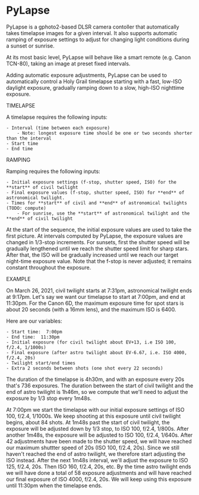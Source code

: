 # PyLapse

PyLapse is a gphoto2-based DLSR camera contoller that automatically takes timelapse
images for a given interval.  It also supports automatic ramping of exposure settings
to adjust for changing light conditions during a sunset or sunrise.

At its most basic level, PyLapse will behave like a smart remote (e.g. Canon TCN-80),
taking an image at preset fixed intervals.

Adding automatic exposure adjustments, PyLapse can be used to automatically control
a Holy Grail timelapse starting with a fast, low-ISO daylight exposure, gradually ramping
down to a slow, high-ISO nighttime exposure.

TIMELAPSE

A timelapse requires the following inputs:

    - Interval (time between each exposure)
        - Note: longest exposure time should be one or two seconds shorter than the interval
    - Start time
    - End time

RAMPING

Ramping requires the following inputs:

    - Initial exposure settings (f-stop, shutter speed, ISO) for the **start** of civil twilight
    - Final exposure values (f-stop, shutter speed, ISO) for **end** of astronomical twilight.
    - Times for **start** of civil and **end** of astronomical twilights (TODO: compute)
        - For sunrise, use the **start** of astronomical twilight and the **end** of civil twilight

At the start of the sequence, the initial exposure values are used to take the first
picture.  At intervals computed by PyLapse, the exposure values are changed in 1/3-stop
increments.  For sunsets, first the shutter speed will be gradually lengthened until
we reach the shutter speed limit for sharp stars.  After that, the ISO will be gradually
increased until we reach our target night-time exposure value.  Note that the f-stop is
never adjusted; it remains constant throughout the exposure.

EXAMPLE

On March 26, 2021, civil twilight starts at 7:31pm, astronomical twilight ends at 9:17pm.  Let's
say we want our timelapse to start at 7:00pm, and end at 11:30pm.  For the Canon 6D, the
maximum exposure time for spot stars is about 20 seconds (with a 16mm lens), and the maximum
ISO is 6400.

Here are our variables:

    - Start time:  7:00pm
    - End time:  11:30pm
    - Initial exposure (for civil twilight about EV+13, i.e ISO 100, f/2.4, 1/1000s)
    - Final exposure (after astro twilight about EV-6.67, i.e. ISO 4000, f/2.4, 20s)
    - Twilight start/end times
    - Extra 2 seconds between shots (one shot every 22 seconds)

The duration of the timelapse is 4h30m, and with an exposure every 20s that's 736 exposures.
The duration between the start of civil twilight and the end of astro twilight is 1h46m, so
we compute that we'll need to adjust the exposure by 1/3 stop every 1m48s.

At 7:00pm we start the timelapse with our initial exposure settings of ISO 100, f/2.4, 1/1000s.
We keep shooting at this exposure until civil twilight begins, about 84 shots.  At 1m48s past
the start of civil twilight, the exposure will be adjusted down by 1/3 stop, to ISO 100, f/2.4, 
1/800s.  After another 1m48s, the exposure will be adjusted to ISO 100, f/2.4, 1/640s.  After
42 adjustments have been made to the shutter speed, we will have reached our maximum shuttter
speed of 20s (ISO 100, f/2.4, 20s).  Since we still haven't reached the end of astro twilight,
we therefore start adjusting the ISO instead.  After the next 1m48s interval, we'll adjust the
exposure to ISO 125, f/2.4, 20s.  Then ISO 160, f/2.4, 20s, etc.  By the time astro twilight
ends we will have done a total of 58 exposure adjustments and will have reached our final
exposure of ISO 4000, f/2.4, 20s.  We will keep using this exposure until 11:30pm when the
timelapse ends.
